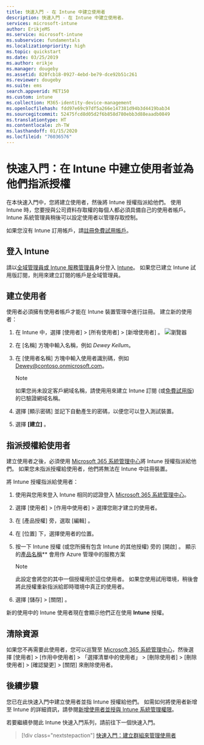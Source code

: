 ```yaml
---
title: 快速入門 - 在 Intune 中建立使用者
description: 快速入門 - 在 Intune 中建立使用者。
services: microsoft-intune
author: ErikjeMS
ms.service: microsoft-intune
ms.subservice: fundamentals
ms.localizationpriority: high
ms.topic: quickstart
ms.date: 03/25/2019
ms.author: erikje
ms.manager: dougeby
ms.assetid: 820fcb18-0927-4ebd-be79-dce92b51c261
ms.reviewer: dougeby
ms.suite: ems
search.appverid: MET150
ms.custom: intune
ms.collection: M365-identity-device-management
ms.openlocfilehash: fdd97e69c97df5a266e147381d94b3d4419bab34
ms.sourcegitcommit: 52475fcd8d05d2f6b858d780ebb3d88eaadb0849
ms.translationtype: HT
ms.contentlocale: zh-TW
ms.lasthandoff: 01/15/2020
ms.locfileid: "76036576"
---
```

# <a name="quickstart-create-a-user-in-intune-and-assign-them-a-license"></a>快速入門：在 Intune 中建立使用者並為他們指派授權

在本快速入門中，您將建立使用者，然後將 Intune 授權指派給他們。 使用 Intune 時，您要授與公司資料存取權的每個人都必須具備自己的使用者帳戶。 Intune 系統管理員稍後可以設定使用者以管理存取控制。

如果您沒有 Intune 訂用帳戶，請[註冊免費試用帳戶](free-trial-sign-up.md)。

## <a name="sign-in-to-intune"></a>登入 Intune

請以[全域管理員或 Intune 服務管理員](users-add.md#types-of-administrators)身分登入 [Intune](https://aka.ms/intuneportal)。 如果您已建立 Intune 試用版訂閱，則用來建立訂閱的帳戶是全域管理員。

## <a name="create-a-user"></a>建立使用者

使用者必須擁有使用者帳戶才能在 Intune 裝置管理中進行註冊。 建立新的使用者：

1. 在 Intune 中，選擇 [使用者]   > [所有使用者]   > [新增使用者]  。
![瀏覽器](./media/quickstart-create-user/create-user.png)
2. 在 [名稱]  方塊中輸入名稱，例如 *Dewey Kellum*。
3. 在 [使用者名稱]  方塊中輸入使用者識別碼，例如 Dewey@contoso.onmicrosoft.com。

    > [!NOTE]
    > 如果您尚未設定客戶網域名稱，請使用用來建立 Intune 訂閱 (或[免費試用版](free-trial-sign-up.md#sign-up-for-a-microsoft-intune-free-trial)) 的已驗證網域名稱。 

4. 選擇 [顯示密碼]  並記下自動產生的密碼，以便您可以登入測試裝置。
5. 選擇 **[建立]** 。

## <a name="assign-a-license-to-the-user"></a>指派授權給使用者

建立使用者之後，必須使用 [Microsoft 365 系統管理中心](https://go.microsoft.com/fwlink/p/?LinkId=698854)將 Intune 授權指派給他們。 如果您未指派授權給使用者，他們將無法在 Intune 中註冊裝置。 

將 Intune 授權指派給使用者：

1. 使用與您用來登入 Intune 相同的認證登入 [Microsoft 365 系統管理中心](https://go.microsoft.com/fwlink/p/?LinkId=698854)。
2. 選擇 [使用者]   > [作用中使用者]  > 選擇您剛才建立的使用者。
3. 在 [產品授權]  旁，選取 [編輯]  。
4. 在 [位置]  下，選擇使用者的位置。
5. 按一下 Intune 授權 (或您所擁有包含 Intune 的其他授權) 旁的 [開啟]  。 顯示的[產品名稱](https://docs.microsoft.com/azure/active-directory/users-groups-roles/licensing-service-plan-reference)** 會用作 Azure 管理中的服務方案 

   > [!NOTE]
   > 此設定會將您的其中一個授權用於這位使用者。 如果您使用試用環境，稍後會將此授權重新指派給即時環境中真正的使用者。
6. 選擇 [儲存]   > [關閉]  。

新的使用中的 Intune 使用者現在會顯示他們正在使用 **Intune** 授權。

## <a name="clean-up-resources"></a>清除資源

如果您不再需要此使用者，您可以巡覽至 [Microsoft 365 系統管理中心](https://go.microsoft.com/fwlink/p/?LinkId=698854)，然後選擇 [使用者]   > [作用中使用者]   > 「選擇清單中的使用者」   > [刪除使用者]   > [刪除使用者]   > [確認變更]   > [關閉]  來刪除使用者。

## <a name="next-steps"></a>後續步驟

您已在此快速入門中建立使用者並指 Intune 授權給他們。 如需如何將使用者新增至 Intune 的詳細資訊，請參閱[新增使用者並授與 Intune 系統管理權限](users-add.md)。

若要繼續參閱此 Intune 快速入門系列，請前往下一個快速入門。

> [!div class="nextstepaction"]
> [快速入門：建立群組來管理使用者](../quickstart-create-group.md)
